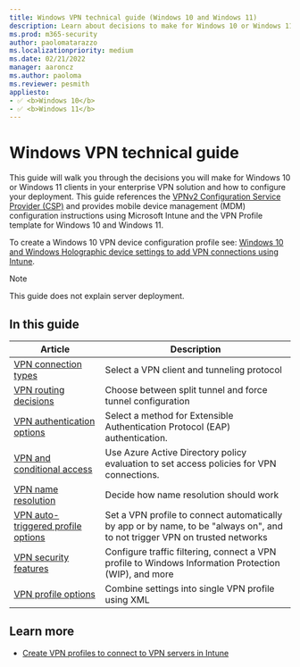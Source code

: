 ```yaml
---
title: Windows VPN technical guide (Windows 10 and Windows 11)
description: Learn about decisions to make for Windows 10 or Windows 11 clients in your enterprise VPN solution and how to configure your deployment.
ms.prod: m365-security
author: paolomatarazzo
ms.localizationpriority: medium
ms.date: 02/21/2022
manager: aaroncz
ms.author: paoloma
ms.reviewer: pesmith
appliesto:
- ✅ <b>Windows 10</b>
- ✅ <b>Windows 11</b>
---
```


# Windows VPN technical guide

This guide will walk you through the decisions you will make for Windows 10 or Windows 11 clients in your enterprise VPN solution and how to configure your deployment. This guide references the [VPNv2 Configuration Service Provider (CSP)](/windows/client-management/mdm/vpnv2-csp) and provides mobile device management (MDM) configuration instructions using Microsoft Intune and the VPN Profile template for Windows 10 and Windows 11.

To create a Windows 10 VPN device configuration profile see: [Windows 10 and Windows Holographic device settings to add VPN connections using Intune](/mem/intune/configuration/vpn-settings-windows-10).

> [!NOTE]
> This guide does not explain server deployment.

## In this guide

| Article | Description  |
| --- | --- |
| [VPN connection types](vpn-connection-type.md) | Select a VPN client and tunneling protocol |
| [VPN routing decisions](vpn-routing.md)  | Choose between split tunnel and force tunnel configuration |
| [VPN authentication options](vpn-authentication.md)  | Select a method for Extensible Authentication Protocol (EAP) authentication. |
| [VPN and conditional access](vpn-conditional-access.md)  | Use Azure Active Directory policy evaluation to set access policies for VPN connections. |
| [VPN name resolution](vpn-name-resolution.md)  | Decide how name resolution should work |
| [VPN auto-triggered profile options](vpn-auto-trigger-profile.md)  | Set a VPN profile to connect automatically by app or by name, to be "always on", and to not trigger VPN on trusted networks |
| [VPN security features](vpn-security-features.md)  | Configure traffic filtering, connect a VPN profile to Windows Information Protection (WIP), and more |
| [VPN profile options](vpn-profile-options.md)  | Combine settings into single VPN profile using XML |


## Learn more

- [Create VPN profiles to connect to VPN servers in Intune](/mem/intune/configuration/vpn-settings-configure)
